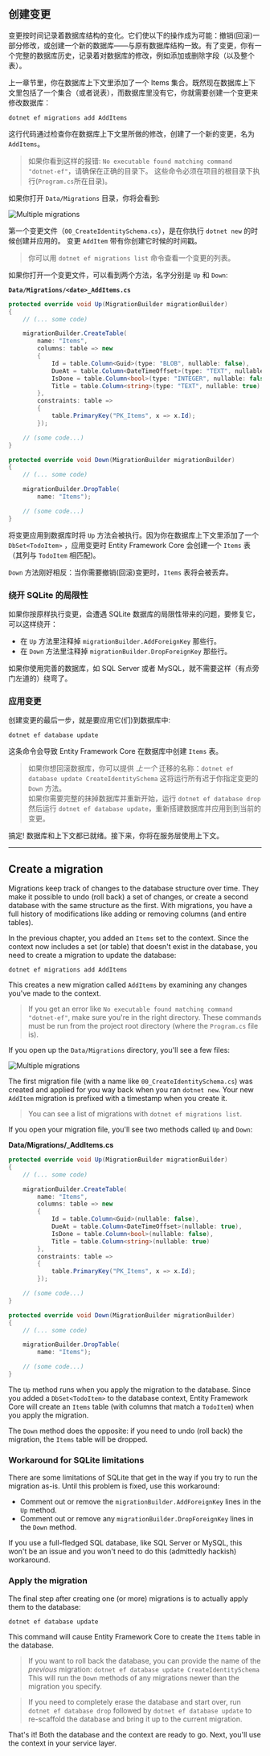 ## 创建变更

变更按时间记录着数据库结构的变化。它们使以下的操作成为可能：撤销(回滚)一部分修改，或创建一个新的数据库——与原有数据库结构一致。有了变更，你有一个完整的数据库历史，记录着对数据库的修改，例如添加或删除字段（以及整个表）。

上一章节里，你在数据库上下文里添加了一个 Items 集合。既然现在数据库上下文里包括了一个集合（或者说表），而数据库里没有它，你就需要创建一个变更来修改数据库：

```
dotnet ef migrations add AddItems
```

这行代码通过检查你在数据库上下文里所做的修改，创建了一个新的变更，名为 `AddItems`。

> 如果你看到这样的报错: `No executable found matching command "dotnet-ef"`，请确保在正确的目录下。 这些命令必须在项目的根目录下执行(`Program.cs`所在目录)。

如果你打开 `Data/Migrations` 目录，你将会看到:

![Multiple migrations](migrations.png)

第一个变更文件（`00_CreateIdentitySchema.cs`），是在你执行 `dotnet new` 的时候创建并应用的。 变更 `AddItem` 带有你创建它时候的时间戳。

> 你可以用 `dotnet ef migrations list` 命令查看一个变更的列表。

如果你打开一个变更文件，可以看到两个方法，名字分别是 `Up` 和 `Down`:

**`Data/Migrations/<date>_AddItems.cs`**

```csharp
protected override void Up(MigrationBuilder migrationBuilder)
{
    // (... some code)

    migrationBuilder.CreateTable(
        name: "Items",
        columns: table => new
        {
            Id = table.Column<Guid>(type: "BLOB", nullable: false),
            DueAt = table.Column<DateTimeOffset>(type: "TEXT", nullable: true),
            IsDone = table.Column<bool>(type: "INTEGER", nullable: false),
            Title = table.Column<string>(type: "TEXT", nullable: true)
        },
        constraints: table =>
        {
            table.PrimaryKey("PK_Items", x => x.Id);
        });

    // (some code...)
}

protected override void Down(MigrationBuilder migrationBuilder)
{
    // (... some code)

    migrationBuilder.DropTable(
        name: "Items");

    // (some code...)
}
```

将变更应用到数据库时将 `Up` 方法会被执行。因为你在数据库上下文里添加了一个 `DbSet<TodoItem>` ，应用变更时 Entity Framework Core 会创建一个 `Items` 表（其列与 `TodoItem` 相匹配)。

 `Down` 方法刚好相反：当你需要撤销(回滚)变更时，`Items` 表将会被丢弃。

### 绕开 SQLite 的局限性

如果你按原样执行变更，会遭遇 SQLite 数据库的局限性带来的问题，要修复它，可以这样绕开：

* 在 `Up` 方法里注释掉 `migrationBuilder.AddForeignKey` 那些行。
* 在 `Down` 方法里注释掉 `migrationBuilder.DropForeignKey` 那些行。

如果你使用完善的数据库，如 SQL Server 或者 MySQL，就不需要这样（有点旁门左道的）绕弯了。

### 应用变更

创建变更的最后一步，就是要应用它(们)到数据库中:

```
dotnet ef database update
```

这条命令会导致 Entity Framework Core 在数据库中创建 `Items` 表。

> 如果你想回滚数据库，你可以提供 *上一个* 迁移的名称：`dotnet ef database update CreateIdentitySchema` 这将运行所有迟于你指定变更的 `Down` 方法。  
如果你需要完整的抹掉数据库并重新开始，运行 `dotnet ef database drop` 然后运行 `dotnet ef database update`，重新搭建数据库并应用到到当前的变更。

搞定! 数据库和上下文都已就绪。接下来，你将在服务层使用上下文。

---

## Create a migration

Migrations keep track of changes to the database structure over time. They make it possible to undo (roll back) a set of changes, or create a second database with the same structure as the first. With migrations, you have a full history of modifications like adding or removing columns (and entire tables).

In the previous chapter, you added an `Items` set to the context. Since the context now includes a set (or table) that doesn't exist in the database, you need to create a migration to update the database:

```
dotnet ef migrations add AddItems
```

This creates a new migration called `AddItems` by examining any changes you've made to the context.

> If you get an error like `No executable found matching command "dotnet-ef"`, make sure you're in the right directory. These commands must be run from the project root directory (where the `Program.cs` file is).

If you open up the `Data/Migrations` directory, you'll see a few files:

![Multiple migrations](migrations.png)

The first migration file (with a name like `00_CreateIdentitySchema.cs`) was created and applied for you way back when you ran `dotnet new`. Your new `AddItem` migration is prefixed with a timestamp when you create it.

> You can see a list of migrations with `dotnet ef migrations list`.

If you open your migration file, you'll see two methods called `Up` and `Down`:

**Data/Migrations/<date>_AddItems.cs**

```csharp
protected override void Up(MigrationBuilder migrationBuilder)
{
    // (... some code)

    migrationBuilder.CreateTable(
        name: "Items",
        columns: table => new
        {
            Id = table.Column<Guid>(nullable: false),
            DueAt = table.Column<DateTimeOffset>(nullable: true),
            IsDone = table.Column<bool>(nullable: false),
            Title = table.Column<string>(nullable: true)
        },
        constraints: table =>
        {
            table.PrimaryKey("PK_Items", x => x.Id);
        });

    // (some code...)
}

protected override void Down(MigrationBuilder migrationBuilder)
{
    // (... some code)

    migrationBuilder.DropTable(
        name: "Items");

    // (some code...)
}
```

The `Up` method runs when you apply the migration to the database. Since you added a `DbSet<TodoItem>` to the database context, Entity Framework Core will create an `Items` table (with columns that match a `TodoItem`) when you apply the migration.

The `Down` method does the opposite: if you need to undo (roll back) the migration, the `Items` table will be dropped.

### Workaround for SQLite limitations

There are some limitations of SQLite that get in the way if you try to run the migration as-is. Until this problem is fixed, use this workaround:

* Comment out or remove the `migrationBuilder.AddForeignKey` lines in the `Up` method.
* Comment out or remove any `migrationBuilder.DropForeignKey` lines in the `Down` method.

If you use a full-fledged SQL database, like SQL Server or MySQL, this won't be an issue and you won't need to do this (admittedly hackish) workaround.

### Apply the migration

The final step after creating one (or more) migrations is to actually apply them to the database:

```
dotnet ef database update
```

This command will cause Entity Framework Core to create the `Items` table in the database.

> If you want to roll back the database, you can provide the name of the *previous* migration:
> `dotnet ef database update CreateIdentitySchema`
> This will run the `Down` methods of any migrations newer than the migration you specify.

> If you need to completely erase the database and start over, run `dotnet ef database drop` followed by `dotnet ef database update` to re-scaffold the database and bring it up to the current migration.

That's it! Both the database and the context are ready to go. Next, you'll use the context in your service layer.
